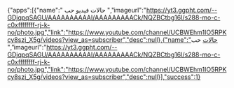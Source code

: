 
{"apps":[{"name":" حالات فيديو حب ","imageurl":"https://yt3.ggpht.com/--GDjqpqSAGU/AAAAAAAAAAI/AAAAAAAAACk/NQZBCtbg16I/s288-mo-c-c0xffffffff-rj-k-no/photo.jpg","link":"https://www.youtube.com/channel/UCBWEhm1IO5RPKcy8szj_X5g/videos?view_as=subscriber","desc":null},{"name":"حالات  حب 
 ","imageurl":"https://yt3.ggpht.com/--GDjqpqSAGU/AAAAAAAAAAI/AAAAAAAAACk/NQZBCtbg16I/s288-mo-c-c0xffffffff-rj-k-no/photo.jpg","link":"https://www.youtube.com/channel/UCBWEhm1IO5RPKcy8szj_X5g/videos?view_as=subscriber","desc":null}],"success":1}
